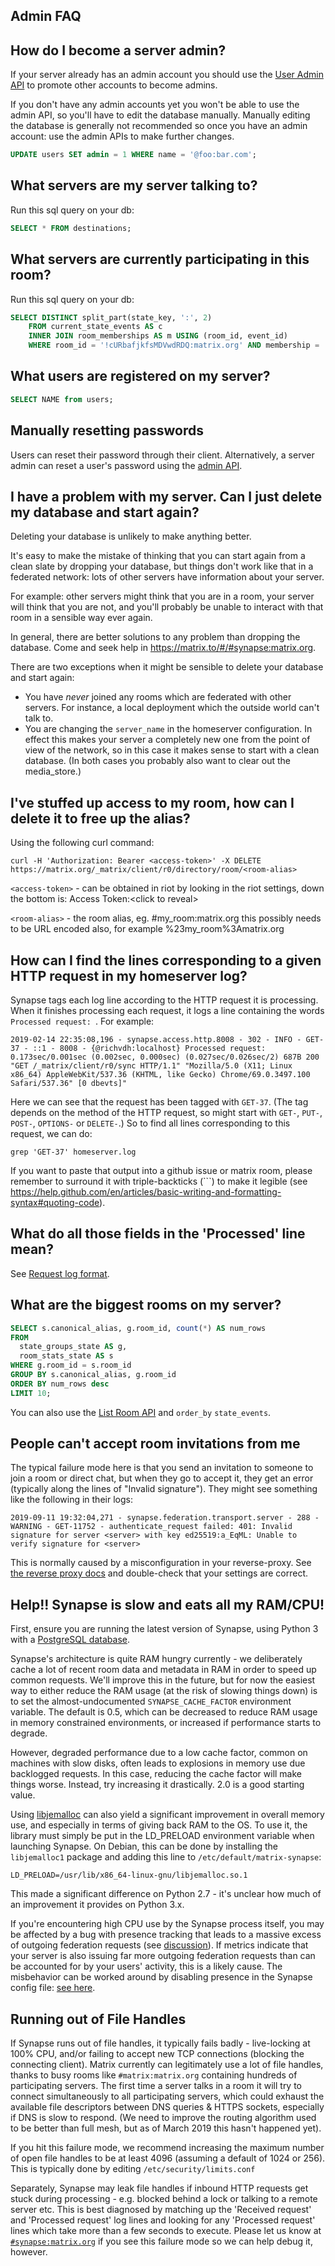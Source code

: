 ## Admin FAQ

How do I become a server admin?
---
If your server already has an admin account you should use the [User Admin API](../../admin_api/user_admin_api.md#Change-whether-a-user-is-a-server-administrator-or-not) to promote other accounts to become admins.

If you don't have any admin accounts yet you won't be able to use the admin API, so you'll have to edit the database manually. Manually editing the database is generally not recommended so once you have an admin account: use the admin APIs to make further changes.

```sql
UPDATE users SET admin = 1 WHERE name = '@foo:bar.com';
```
What servers are my server talking to?
---
Run this sql query on your db:
```sql
SELECT * FROM destinations;
```

What servers are currently participating in this room?
---
Run this sql query on your db:
```sql
SELECT DISTINCT split_part(state_key, ':', 2)
    FROM current_state_events AS c
    INNER JOIN room_memberships AS m USING (room_id, event_id)
    WHERE room_id = '!cURbafjkfsMDVwdRDQ:matrix.org' AND membership = 'join';
```

What users are registered on my server?
---
```sql
SELECT NAME from users;
```

Manually resetting passwords
---
Users can reset their password through their client. Alternatively, a server admin
can reset a user's password using the [admin API](../../admin_api/user_admin_api.md#reset-password).


I have a problem with my server. Can I just delete my database and start again?
---
Deleting your database is unlikely to make anything better. 

It's easy to make the mistake of thinking that you can start again from a clean slate by dropping your database, but things don't work like that in a federated network: lots of other servers have information about your server.

For example: other servers might think that you are in a room, your server will think that you are not, and you'll probably be unable to interact with that room in a sensible way ever again.

In general, there are better solutions to any problem than dropping the database. Come and seek help in https://matrix.to/#/#synapse:matrix.org.

There are two exceptions when it might be sensible to delete your database and start again:
* You have *never* joined any rooms which are federated with other servers. For instance, a local deployment which the outside world can't talk to. 
* You are changing the `server_name` in the homeserver configuration. In effect this makes your server a completely new one from the point of view of the network, so in this case it makes sense to start with a clean database.
(In both cases you probably also want to clear out the media_store.)

I've stuffed up access to my room, how can I delete it to free up the alias?
---
Using the following curl command:
```
curl -H 'Authorization: Bearer <access-token>' -X DELETE https://matrix.org/_matrix/client/r0/directory/room/<room-alias>
```
`<access-token>` - can be obtained in riot by looking in the riot settings, down the bottom is:
Access Token:\<click to reveal\> 

`<room-alias>` - the room alias, eg. #my_room:matrix.org this possibly needs to be URL encoded also, for example  %23my_room%3Amatrix.org

How can I find the lines corresponding to a given HTTP request in my homeserver log?
---

Synapse tags each log line according to the HTTP request it is processing. When it finishes processing each request, it logs a line containing the words `Processed request: `. For example:

```
2019-02-14 22:35:08,196 - synapse.access.http.8008 - 302 - INFO - GET-37 - ::1 - 8008 - {@richvdh:localhost} Processed request: 0.173sec/0.001sec (0.002sec, 0.000sec) (0.027sec/0.026sec/2) 687B 200 "GET /_matrix/client/r0/sync HTTP/1.1" "Mozilla/5.0 (X11; Linux x86_64) AppleWebKit/537.36 (KHTML, like Gecko) Chrome/69.0.3497.100 Safari/537.36" [0 dbevts]"
```

Here we can see that the request has been tagged with `GET-37`. (The tag depends on the method of the HTTP request, so might start with `GET-`, `PUT-`, `POST-`, `OPTIONS-` or `DELETE-`.) So to find all lines corresponding to this request, we can do:

```
grep 'GET-37' homeserver.log
```

If you want to paste that output into a github issue or matrix room, please remember to surround it with triple-backticks (```) to make it legible (see https://help.github.com/en/articles/basic-writing-and-formatting-syntax#quoting-code).


What do all those fields in the 'Processed' line mean?
---
See [Request log format](request_log.md).


What are the biggest rooms on my server?
---

```sql
SELECT s.canonical_alias, g.room_id, count(*) AS num_rows 
FROM 
  state_groups_state AS g, 
  room_stats_state AS s 
WHERE g.room_id = s.room_id 
GROUP BY s.canonical_alias, g.room_id
ORDER BY num_rows desc 
LIMIT 10;
```

You can also use the [List Room API](../../admin_api/rooms.md#list-room-api)
and `order_by` `state_events`.


People can't accept room invitations from me
---

The typical failure mode here is that you send an invitation to someone
to join a room or direct chat, but when they go to accept it, they get an
error (typically along the lines of "Invalid signature"). They might see
something like the following in their logs:

    2019-09-11 19:32:04,271 - synapse.federation.transport.server - 288 - WARNING - GET-11752 - authenticate_request failed: 401: Invalid signature for server <server> with key ed25519:a_EqML: Unable to verify signature for <server>

This is normally caused by a misconfiguration in your reverse-proxy. See [the reverse proxy docs](docs/reverse_proxy.md) and double-check that your settings are correct.


Help!! Synapse is slow and eats all my RAM/CPU!
-----------------------------------------------

First, ensure you are running the latest version of Synapse, using Python 3
with a [PostgreSQL database](../../postgres.md).

Synapse's architecture is quite RAM hungry currently - we deliberately
cache a lot of recent room data and metadata in RAM in order to speed up
common requests. We'll improve this in the future, but for now the easiest
way to either reduce the RAM usage (at the risk of slowing things down)
is to set the almost-undocumented ``SYNAPSE_CACHE_FACTOR`` environment
variable. The default is 0.5, which can be decreased to reduce RAM usage
in memory constrained environments, or increased if performance starts to
degrade.

However, degraded performance due to a low cache factor, common on
machines with slow disks, often leads to explosions in memory use due
backlogged requests. In this case, reducing the cache factor will make
things worse. Instead, try increasing it drastically. 2.0 is a good
starting value.

Using [libjemalloc](https://jemalloc.net) can also yield a significant
improvement in overall memory use, and especially in terms of giving back
RAM to the OS. To use it, the library must simply be put in the
LD_PRELOAD environment variable when launching Synapse. On Debian, this
can be done by installing the `libjemalloc1` package and adding this
line to `/etc/default/matrix-synapse`:

    LD_PRELOAD=/usr/lib/x86_64-linux-gnu/libjemalloc.so.1

This made a significant difference on Python 2.7 - it's unclear how
much of an improvement it provides on Python 3.x.

If you're encountering high CPU use by the Synapse process itself, you
may be affected by a bug with presence tracking that leads to a
massive excess of outgoing federation requests (see [discussion](https://github.com/matrix-org/synapse/issues/3971)). If metrics
indicate that your server is also issuing far more outgoing federation
requests than can be accounted for by your users' activity, this is a
likely cause. The misbehavior can be worked around by disabling presence
in the Synapse config file: [see here](../configuration/config_documentation.md#presence).


Running out of File Handles
---------------------------

If Synapse runs out of file handles, it typically fails badly - live-locking
at 100% CPU, and/or failing to accept new TCP connections (blocking the
connecting client).  Matrix currently can legitimately use a lot of file handles,
thanks to busy rooms like `#matrix:matrix.org` containing hundreds of participating
servers.  The first time a server talks in a room it will try to connect
simultaneously to all participating servers, which could exhaust the available
file descriptors between DNS queries & HTTPS sockets, especially if DNS is slow
to respond. (We need to improve the routing algorithm used to be better than
full mesh, but as of March 2019 this hasn't happened yet).

If you hit this failure mode, we recommend increasing the maximum number of
open file handles to be at least 4096 (assuming a default of 1024 or 256).
This is typically done by editing ``/etc/security/limits.conf``

Separately, Synapse may leak file handles if inbound HTTP requests get stuck
during processing - e.g. blocked behind a lock or talking to a remote server etc.
This is best diagnosed by matching up the 'Received request' and 'Processed request'
log lines and looking for any 'Processed request' lines which take more than
a few seconds to execute. Please let us know at [`#synapse:matrix.org`](https://matrix.to/#/#synapse-dev:matrix.org) if
you see this failure mode so we can help debug it, however.
